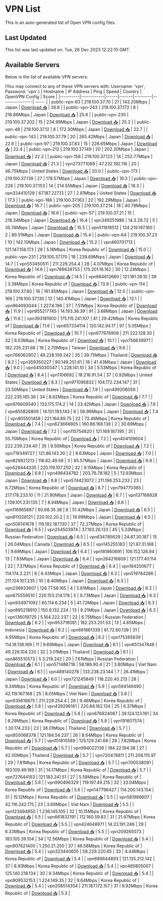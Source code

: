 # VPN List

This is an auto-generated list of Open VPN config files.

## Last Updated

This list was last updated on: Tue, 26 Dec 2023 12:22:10 GMT.

## Available Servers

Below is the list of available VPN servers:

(You may connect to any of these VPN servers with: Username: 'vpn', Password: 'vpn'.)
| Hostname | IP Address | Ping | Speed | Country | OpenVPN Config | Score |
|----------|------------|------|-------|---------|----------------| ----- |
| public-vpn-93 | 219.100.37.70 | 21 | 143.20Mbps | Japan | [Download 📥](./configs/server_0_JP.ovpn) | 26.8 |
| public-vpn-243 | 219.100.37.172 | 8 | 218.86Mbps | Japan | [Download 📥](./configs/server_1_JP.ovpn) | 25.6 |
| public-vpn-230 | 219.100.37.202 | 15 | 234.99Mbps | Japan | [Download 📥](./configs/server_2_JP.ovpn) | 25.2 |
| public-vpn-48 | 219.100.37.12 | 8 | 172.30Mbps | Japan | [Download 📥](./configs/server_3_JP.ovpn) | 22.7 |
| public-vpn-143 | 219.100.37.79 | 20 | 265.42Mbps | Japan | [Download 📥](./configs/server_4_JP.ovpn) | 22.6 |
| public-vpn-97 | 219.100.37.83 | 15 | 228.65Mbps | Japan | [Download 📥](./configs/server_5_JP.ovpn) | 22.4 |
| public-vpn-212 | 219.100.37.149 | 20 | 202.30Mbps | Japan | [Download 📥](./configs/server_6_JP.ovpn) | 22.2 |
| public-vpn-158 | 219.100.37.123 | 14 | 252.77Mbps | Japan | [Download 📥](./configs/server_7_JP.ovpn) | 21.3 |
| vpn273771069 | 47.232.192.116 | 20 | 46.75Mbps | United States | [Download 📥](./configs/server_8_US.ovpn) | 20.0 |
| public-vpn-173 | 219.100.37.139 | 27 | 178.57Mbps | Japan | [Download 📥](./configs/server_9_JP.ovpn) | 19.3 |
| public-vpn-228 | 219.100.37.153 | 14 | 214.55Mbps | Japan | [Download 📥](./configs/server_10_JP.ovpn) | 18.3 |
| vpn334410129 | 67.187.227.13 | 27 | 2.81Mbps | United States | [Download 📥](./configs/server_11_US.ovpn) | 17.3 |
| public-vpn-186 | 219.100.37.163 | 22 | 192.29Mbps | Japan | [Download 📥](./configs/server_12_JP.ovpn) | 16.7 |
| public-vpn-205 | 219.100.37.214 | 18 | 40.78Mbps | Japan | [Download 📥](./configs/server_13_JP.ovpn) | 16.6 |
| public-vpn-57 | 219.100.37.21 | 15 | 218.34Mbps | Japan | [Download 📥](./configs/server_14_JP.ovpn) | 16.4 |
| vpn349251986 | 14.3.28.72 | 5 | 35.74Mbps | Japan | [Download 📥](./configs/server_15_JP.ovpn) | 15.5 |
| vpn511818512 | 124.219.197.160 | 2 | 89.51Mbps | Japan | [Download 📥](./configs/server_16_JP.ovpn) | 15.4 |
| public-vpn-64 | 219.100.37.23 | 10 | 142.10Mbps | Japan | [Download 📥](./configs/server_17_JP.ovpn) | 15.2 |
| vpn460701713 | 121.147.158.173 | 28 | 5.16Mbps | Korea Republic of | [Download 📥](./configs/server_18_KR.ovpn) | 15.0 |
| public-vpn-231 | 219.100.37.170 | 18 | 239.69Mbps | Japan | [Download 📥](./configs/server_19_JP.ovpn) | 14.7 |
| vpn553450511 | 211.229.254.4 | 28 | 4.07Mbps | Korea Republic of | [Download 📥](./configs/server_20_KR.ovpn) | 14.6 |
| vpn786638753 | 175.201.16.162 | 30 | 12.24Mbps | Korea Republic of | [Download 📥](./configs/server_21_KR.ovpn) | 14.5 |
| vpn684613660 | 121.191.39.10 | 39 | 3.38Mbps | Korea Republic of | [Download 📥](./configs/server_22_KR.ovpn) | 13.9 |
| public-vpn-114 | 219.100.37.60 | 16 | 161.85Mbps | Japan | [Download 📥](./configs/server_23_JP.ovpn) | 12.5 |
| public-vpn-166 | 219.100.37.130 | 12 | 140.41Mbps | Japan | [Download 📥](./configs/server_24_JP.ovpn) | 12.1 |
| vpn964693044 | 1.227.6.196 | 37 | 7.51Mbps | Korea Republic of | [Download 📥](./configs/server_25_KR.ovpn) | 11.9 |
| vpn955217745 | 14.193.36.39 | 91 | 3.68Mbps | Japan | [Download 📥](./configs/server_26_JP.ovpn) | 11.6 |
| vpn393181900 | 175.115.241.107 | 41 | 29.42Mbps | Korea Republic of | [Download 📥](./configs/server_27_KR.ovpn) | 11.6 |
| vpn657334114 | 120.142.94.17 | 97 | 5.05Mbps | Korea Republic of | [Download 📥](./configs/server_28_KR.ovpn) | 10.7 |
| vpn977978908 | 211.222.128.30 | 32 | 6.03Mbps | Korea Republic of | [Download 📥](./configs/server_29_KR.ovpn) | 10.1 |
| vpn756639971 | 182.235.231.66 | 19 | 2.70Mbps | Taiwan | [Download 📥](./configs/server_30_TW.ovpn) | 9.6 |
| vpn768062902 | 49.228.109.242 | 35 | 39.75Mbps | Thailand | [Download 📥](./configs/server_31_TH.ovpn) | 9.2 |
| vpn359350227 | 90.149.251.61 | 18 | 41.43Mbps | Japan | [Download 📥](./configs/server_32_JP.ovpn) | 9.0 |
| vpn545030347 | 1.228.141.10 | 34 | 5.53Mbps | Korea Republic of | [Download 📥](./configs/server_33_KR.ovpn) | 8.4 |
| vpn1106692 | 18.218.91.54 | 37 | 0.92Mbps | United States | [Download 📥](./configs/server_34_US.ovpn) | 8.3 |
| vpn971096832 | 104.172.234.147 | 31 | 23.50Mbps | United States | [Download 📥](./configs/server_35_US.ovpn) | 7.9 |
| vpn499206056 | 222.235.185.36 | 34 | 8.62Mbps | Korea Republic of | [Download 📥](./configs/server_36_KR.ovpn) | 7.7 |
| vpn976609540 | 133.175.174.2 | 14 | 23.42Mbps | Japan | [Download 📥](./configs/server_37_JP.ovpn) | 7.6 |
| vpn855826806 | 14.101.193.143 | 6 | 56.96Mbps | Japan | [Download 📥](./configs/server_38_JP.ovpn) | 7.4 |
| vpn805501458 | 221.164.89.75 | 22 | 73.48Mbps | Korea Republic of | [Download 📥](./configs/server_39_KR.ovpn) | 7.4 |
| vpn623668805 | 160.86.168.139 | 2 | 30.69Mbps | Japan | [Download 📥](./configs/server_40_JP.ovpn) | 7.2 |
| vpn115754820 | 121.169.187.195 | 31 | 55.70Mbps | Korea Republic of | [Download 📥](./configs/server_41_KR.ovpn) | 7.2 |
| vpn404109604 | 222.239.234.40 | 35 | 9.56Mbps | Korea Republic of | [Download 📥](./configs/server_42_KR.ovpn) | 7.2 |
| vpn719349727 | 121.86.143.30 | 2 | 8.63Mbps | Japan | [Download 📥](./configs/server_43_JP.ovpn) | 7.0 |
| vpn829921213 | 116.82.49.59 | 3 | 85.57Mbps | Japan | [Download 📥](./configs/server_44_JP.ovpn) | 6.9 |
| vpn529444335 | 220.119.107.250 | 32 | 9.15Mbps | Korea Republic of | [Download 📥](./configs/server_45_KR.ovpn) | 6.8 |
| vpn496434782 | 203.76.78.182 | 5 | 13.93Mbps | Japan | [Download 📥](./configs/server_46_JP.ovpn) | 6.8 |
| vpn574423072 | 211.198.253.233 | 23 | 6.72Mbps | Korea Republic of | [Download 📥](./configs/server_47_KR.ovpn) | 6.7 |
| vpn794770365 | 217.178.233.10 | 11 | 21.90Mbps | Japan | [Download 📥](./configs/server_48_JP.ovpn) | 6.7 |
| vpn137168828 | 139.101.231.135 | 7 | 8.94Mbps | Japan | [Download 📥](./configs/server_49_JP.ovpn) | 6.6 |
| vpn116965687 | 60.68.35.38 | 6 | 51.42Mbps | Japan | [Download 📥](./configs/server_50_JP.ovpn) | 6.5 |
| vpn811026121 | 220.102.20.2 | 3 | 19.99Mbps | Japan | [Download 📥](./configs/server_51_JP.ovpn) | 6.5 |
| vpn508141678 | 119.192.187.130 | 37 | 72.27Mbps | Korea Republic of | [Download 📥](./configs/server_52_KR.ovpn) | 6.5 |
| vpn254503974 | 37.193.26.133 | 45 | 5.33Mbps | Russian Federation | [Download 📥](./configs/server_53_RU.ovpn) | 6.5 |
| vpn634785629 | 24.87.30.187 | 15 | 26.04Mbps | Canada | [Download 📥](./configs/server_54_CA.ovpn) | 6.5 |
| vpn145255183 | 121.87.31.168 | 1 | 9.69Mbps | Japan | [Download 📥](./configs/server_55_JP.ovpn) | 6.4 |
| vpn181860691 | 106.152.126.94 | 13 | 7.93Mbps | Japan | [Download 📥](./configs/server_56_JP.ovpn) | 6.4 |
| vpn264216809 | 121.177.40.114 | 22 | 7.37Mbps | Korea Republic of | [Download 📥](./configs/server_57_KR.ovpn) | 6.4 |
| vpn194250677 | 114.174.2.221 | 8 | 6.43Mbps | Japan | [Download 📥](./configs/server_58_JP.ovpn) | 6.3 |
| vpn519784286 | 211.124.107.235 | 10 | 8.40Mbps | Japan | [Download 📥](./configs/server_59_JP.ovpn) | 6.3 |
| vpn236933607 | 126.77.58.165 | 4 | 5.61Mbps | Japan | [Download 📥](./configs/server_60_JP.ovpn) | 6.3 |
| vpn675559510 | 220.153.214.178 | 5 | 9.73Mbps | Japan | [Download 📥](./configs/server_61_JP.ovpn) | 6.3 |
| vpn934971092 | 60.114.6.234 | 5 | 41.72Mbps | Japan | [Download 📥](./configs/server_62_JP.ovpn) | 6.3 |
| vpn895218910 | 150.9.132.224 | 13 | 9.21Mbps | Japan | [Download 📥](./configs/server_63_JP.ovpn) | 6.3 |
| vpn136019725 | 5.164.222.237 | 22 | 6.75Mbps | Russian Federation | [Download 📥](./configs/server_64_RU.ovpn) | 6.2 |
| vpn953718081 | 182.253.251.53 | 13 | 4.85Mbps | Indonesia | [Download 📥](./configs/server_65_ID.ovpn) | 6.2 |
| vpn681881339 | 61.72.60.139 | 31 | 4.95Mbps | Korea Republic of | [Download 📥](./configs/server_66_KR.ovpn) | 6.2 |
| vpn175385839 | 114.18.136.169 | 11 | 9.69Mbps | Japan | [Download 📥](./configs/server_67_JP.ovpn) | 6.1 |
| vpn651347848 | 49.228.104.220 | 32 | 3.01Mbps | Thailand | [Download 📥](./configs/server_68_TH.ovpn) | 6.1 |
| vpn865510573 | 5.3.219.242 | 20 | 7.61Mbps | Russian Federation | [Download 📥](./configs/server_69_RU.ovpn) | 6.1 |
| vpn571488718 | 58.186.90.4 | 21 | 3.80Mbps | Viet Nam | [Download 📥](./configs/server_70_VN.ovpn) | 6.1 |
| vpn489140278 | 133.238.23.144 | 7 | 26.41Mbps | Japan | [Download 📥](./configs/server_71_JP.ovpn) | 6.0 |
| vpn721245849 | 118.220.40.213 | 28 | 9.34Mbps | Korea Republic of | [Download 📥](./configs/server_72_KR.ovpn) | 5.9 |
| vpn594149490 | 42.119.167.168 | 25 | 8.05Mbps | Viet Nam | [Download 📥](./configs/server_73_VN.ovpn) | 5.8 |
| vpn935618875 | 211.229.254.4 | 28 | 9.46Mbps | Korea Republic of | [Download 📥](./configs/server_74_KR.ovpn) | 5.8 |
| vpn439296161 | 220.84.162.134 | 25 | 6.37Mbps | Korea Republic of | [Download 📥](./configs/server_75_KR.ovpn) | 5.8 |
| vpn676824087 | 39.124.123.181 | 34 | 6.29Mbps | Korea Republic of | [Download 📥](./configs/server_76_KR.ovpn) | 5.8 |
| vpn191607574 | 1.20.174.233 | 23 | 38.01Mbps | Thailand | [Download 📥](./configs/server_77_TH.ovpn) | 5.7 |
| vpn850068378 | 121.184.54.237 | 26 | 8.64Mbps | Korea Republic of | [Download 📥](./configs/server_78_KR.ovpn) | 5.7 |
| vpn151810589 | 125.129.241.68 | 28 | 7.82Mbps | Korea Republic of | [Download 📥](./configs/server_79_KR.ovpn) | 5.7 |
| vpn994022138 | 184.22.194.38 | 27 | 42.00Mbps | Thailand | [Download 📥](./configs/server_80_TH.ovpn) | 5.7 |
| vpn720478811 | 211.206.115.97 | 29 | 7.81Mbps | Korea Republic of | [Download 📥](./configs/server_81_KR.ovpn) | 5.7 |
| vpn700538091 | 183.109.49.189 | 31 | 14.17Mbps | Korea Republic of | [Download 📥](./configs/server_82_KR.ovpn) | 5.7 |
| vpn727644163 | 121.183.241.51 | 27 | 5.58Mbps | Korea Republic of | [Download 📥](./configs/server_83_KR.ovpn) | 5.6 |
| vpn990496329 | 119.197.49.215 | 32 | 33.04Mbps | Korea Republic of | [Download 📥](./configs/server_84_KR.ovpn) | 5.6 |
| vpn147796427 | 114.200.143.154 | 31 | 15.12Mbps | Korea Republic of | [Download 📥](./configs/server_85_KR.ovpn) | 5.5 |
| vpn581986607 | 42.116.242.175 | 23 | 3.69Mbps | Viet Nam | [Download 📥](./configs/server_86_VN.ovpn) | 5.5 |
| vpn123494850 | 1.236.145.105 | 32 | 10.15Mbps | Korea Republic of | [Download 📥](./configs/server_87_KR.ovpn) | 5.5 |
| vpn661832191 | 112.160.59.83 | 31 | 21.97Mbps | Korea Republic of | [Download 📥](./configs/server_88_KR.ovpn) | 5.5 |
| vpn424648971 | 14.33.191.246 | 29 | 6.33Mbps | Korea Republic of | [Download 📥](./configs/server_89_KR.ovpn) | 5.5 |
| vpn209265073 | 183.105.39.104 | 34 | 12.56Mbps | Korea Republic of | [Download 📥](./configs/server_90_KR.ovpn) | 5.4 |
| vpn907621400 | 1.250.21.250 | 37 | 46.58Mbps | Korea Republic of | [Download 📥](./configs/server_91_KR.ovpn) | 5.4 |
| vpn323440655 | 58.229.220.65 | 33 | 4.44Mbps | Korea Republic of | [Download 📥](./configs/server_92_KR.ovpn) | 5.4 |
| vpn689644893 | 121.135.212.142 | 37 | 8.93Mbps | Korea Republic of | [Download 📥](./configs/server_93_KR.ovpn) | 5.4 |
| vpn485805007 | 125.140.219.134 | 30 | 9.34Mbps | Korea Republic of | [Download 📥](./configs/server_94_KR.ovpn) | 5.4 |
| vpn909532153 | 1.224.149.35 | 32 | 9.64Mbps | Korea Republic of | [Download 📥](./configs/server_95_KR.ovpn) | 5.4 |
| vpn208514354 | 211.187.172.157 | 31 | 9.92Mbps | Korea Republic of | [Download 📥](./configs/server_96_KR.ovpn) | 5.3 |
